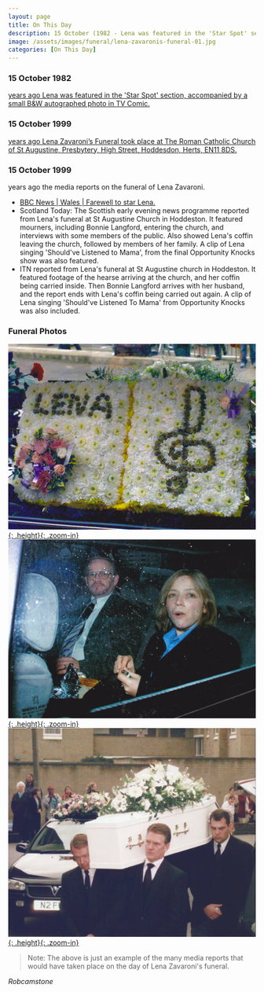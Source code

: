 ```yaml
---
layout: page
title: On This Day
description: 15 October (1982 - Lena was featured in the 'Star Spot' section, accompanied by a small B&W autographed photo in TV Comic. 1999 - Lena Zavaroni’s Funeral took place at The Roman Catholic Church of St Augustine, Presbytery, High Street, Hoddesdon, Herts, EN11 8DS. Also on this day the media in all it's forms reported on the funeral of Lena Zavaroni.)
image: /assets/images/funeral/lena-zavaronis-funeral-01.jpg
categories: [On This Day]
---
```


### 15 October 1982
[<span id="age1"></span> years ago Lena was featured in the 'Star Spot' section, accompanied by a small B&W autographed photo in TV Comic.](/comics/tv%20comic/1982/10/15/tv-comic.html)

### 15 October 1999
[<span id="age2"></span> years ago Lena Zavaroni’s Funeral took place at The Roman Catholic Church of St Augustine, Presbytery, High Street, Hoddesdon, Herts, EN11 8DS.](/biography/lena-zavaroni#lena-zavaronis-funeral)

### 15 October 1999
<span id="age3"></span> years ago the media reports on the funeral of Lena Zavaroni.
* [BBC News &#124; Wales &#124; Farewell to star Lena.](http://news.bbc.co.uk/1/hi/wales/476065.stm)
* Scotland Today: The Scottish early evening news programme reported from Lena's funeral at St Augustine Church in Hoddeston. It featured mourners, including Bonnie Langford, entering the church, and interviews with some members of the public. Also showed Lena's coffin leaving the church, followed by members of her family. A clip of Lena singing 'Should've Listened to Mama', from the final Opportunity Knocks show was also featured.
* ITN reported from Lena's funeral at St Augustine church in Hoddeston. It featured footage of the hearse arriving at the church, and her coffin being carried inside. Then Bonnie Langford arrives with her husband, and the report ends with Lena's coffin being carried out again. A clip of Lena singing 'Should've Listened To Mama' from Opportunity Knocks was also included.

### Funeral Photos
[![](/assets/images/funeral/lena-zavaronis-funeral-01.jpg){: .height}{: .zoom-in}](/assets/images/funeral/lena-zavaronis-funeral-01.jpg)
[![](/assets/images/funeral/lena-zavaronis-funeral-02.jpg){: .height}{: .zoom-in}](/assets/images/funeral/lena-zavaronis-funeral-02.jpg)
[![](/assets/images/funeral/lena-zavaronis-funeral-03.jpg){: .height}{: .zoom-in}](/assets/images/funeral/lena-zavaronis-funeral-03.jpg)

> Note: The above is just an example of the many media reports that would have taken place on the day of Lena Zavaroni's funeral.

<cite>Robcamstone</cite>

<style>
.height {width:auto; height:187px;}
</style>

<!-- Script for calculating number of years ago -->
<script>
var dob = '19821015';
var year = Number(dob.substr(0, 4));
var month = Number(dob.substr(4, 2)) - 1;
var day = Number(dob.substr(6, 2));
var today = new Date();
var age1 = today.getFullYear() - year;
if (today.getMonth() < month || (today.getMonth() == month && today.getDate() < day)) {
age1--;
}
document.getElementById("age1").innerHTML=age1;

var dob = '19991015';
var year = Number(dob.substr(0, 4));
var month = Number(dob.substr(4, 2)) - 1;
var day = Number(dob.substr(6, 2));
var today = new Date();
var age2 = today.getFullYear() - year;
if (today.getMonth() < month || (today.getMonth() == month && today.getDate() < day)) {
age2--;
}
document.getElementById("age2").innerHTML=age2;

var dob = '19991015';
var year = Number(dob.substr(0, 4));
var month = Number(dob.substr(4, 2)) - 1;
var day = Number(dob.substr(6, 2));
var today = new Date();
var age3 = today.getFullYear() - year;
if (today.getMonth() < month || (today.getMonth() == month && today.getDate() < day)) {
age3--;
}
document.getElementById("age3").innerHTML=age3;
</script>
<!-- Scripts -->

